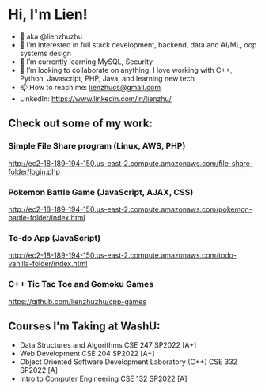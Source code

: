 # Hi, I'm Lien!
- 👋 aka @lienzhuzhu
- 👀 I’m interested in full stack development, backend, data and AI/ML, oop systems design
- 🌱 I’m currently learning MySQL, Security
- 💞️ I’m looking to collaborate on anything. I love working with C++, Python, Javascript, PHP, Java, and learning new tech
- 📫 How to reach me: lienzhucs@gmail.com
- LinkedIn: https://www.linkedin.com/in/lienzhu/

## Check out some of my work:

### Simple File Share program (Linux, AWS, PHP)

http://ec2-18-189-194-150.us-east-2.compute.amazonaws.com/file-share-folder/login.php


### Pokemon Battle Game (JavaScript, AJAX, CSS)

http://ec2-18-189-194-150.us-east-2.compute.amazonaws.com/pokemon-battle-folder/index.html


### To-do App (JavaScript)

http://ec2-18-189-194-150.us-east-2.compute.amazonaws.com/todo-vanilla-folder/index.html


### C++ Tic Tac Toe and Gomoku Games

https://github.com/lienzhuzhu/cpp-games



## Courses I'm Taking at WashU:
- Data Structures and Algorithms CSE 247 SP2022 [A+]
- Web Development CSE 204 SP2022 [A+]
- Object Oriented Software Development Laboratory (C++) CSE 332 SP2022 [A]
- Intro to Computer Engineering CSE 132 SP2022 [A]

<!---
lienzhuzhu/lienzhuzhu is a ✨ special ✨ repository because its `README.md` (this file) appears on your GitHub profile.
You can click the Preview link to take a look at your changes.
--->
